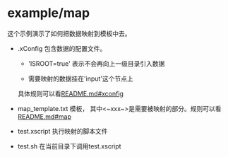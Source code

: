 # example/map

这个示例演示了如何把数据映射到模板中去。

- .xConfig
    包含数据的配置文件。
    - 'ISROOT=true'
        表示不会再向上一级目录引入数据

    - 需要映射的数据挂在'input'这个节点上

    具体规则可以看[README.md#xconfig](../../README.md#xconfig)

- map_template.txt
    模板， 其中<~xxx~>是需要被映射的部分。规则可以看[README.md#map](../../README.md#map)

- test.xscript
    执行映射的脚本文件

- test.sh
    在当前目录下调用test.xscript
